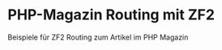 PHP-Magazin Routing mit ZF2
===========================

Beispiele für ZF2 Routing zum Artikel im PHP Magazin

